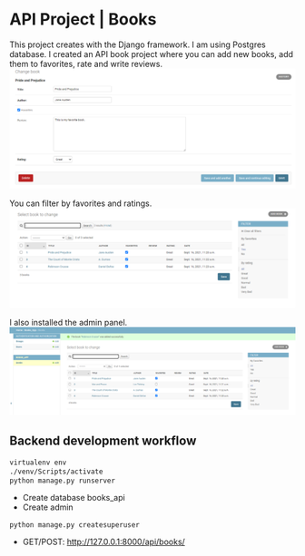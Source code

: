 # API Project | Books

This project creates with the Django framework. I am using Postgres database.
I created an API book project where you can add new books, add them to favorites, rate and write reviews. 
![Link](https://github.com/uzhegovaelena/books-api/blob/main/Book.PNG)

You can filter by favorites and ratings.  
![Link](https://github.com/uzhegovaelena/books-api/blob/main/Favorites.PNG)

I also installed the admin panel.
![Link](https://github.com/uzhegovaelena/books-api/blob/main/admin.PNG)

## Backend development workflow

```shell
virtualenv env
./venv/Scripts/activate
python manage.py runserver
```

- Create database books_api
- Create admin
```shell
python manage.py createsuperuser
```

- GET/POST: http://127.0.0.1:8000/api/books/


